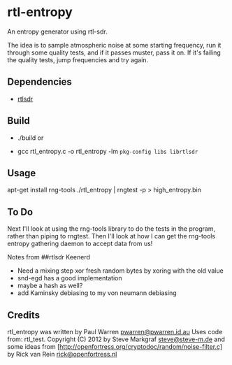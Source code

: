 rtl-entropy
===========

An entropy generator using rtl-sdr.

The idea is to sample atmospheric noise at some starting frequency, run it through some quality tests, and if it passes muster, pass it on. If it's failing the quality tests, jump frequencies and try again.

Dependencies
------------

* [rtlsdr](http://sdr.osmocom.org/trac/wiki/rtl-sdr)

Build
-----

* ./build 
or

* gcc rtl_entropy.c -o rtl_entropy -lm `pkg-config libs librtlsdr`

Usage
-----
apt-get install rng-tools
./rtl_entropy | rngtest -p > high_entropy.bin


To Do
-----
Next I'll look at using the rng-tools library to do the tests in the program, rather than piping to rngtest.
Then I'll look at how I can get the rng-tools entropy gathering daemon to accept data from us!


Notes from ##rtlsdr
Keenerd
 * Need a mixing step xor fresh random bytes by xoring with the old value
 * snd-egd has a good implementation
 * maybe a hash as well?
 * add Kaminsky debiasing to my von neumann debiasing

Credits
-------
rtl_entropy was written by Paul Warren <pwarren@pwarren.id.au>
Uses code from:
 rtl_test. Copyright (C) 2012 by Steve Markgraf <steve@steve-m.de> 
 and
 some ideas from [http://openfortress.org/cryptodoc/random/noise-filter.c] by Rick van Rein <rick@openfortress.nl>
